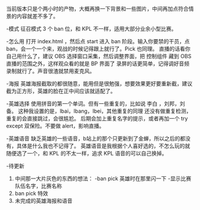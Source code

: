 当前版本只是个两小时的产物，大概再换一下背景和一些图片，中间再加点符合情景的内容就差不多了。

-模式
征召模式 3 个 ban 位，和 KPL 不一样，适用大部分业余小型比赛。

-怎么用
打开 index.html ，然后点 start 进入 ban 阶段。输入你要禁的干员，点 ban，会一个一个来，观战的时候记得跟上就行了。Pick 也同理。
直播的话看你自己用什么了，建议 OBS 选择窗口采集，然后调整界面，把 控制组件 藏到 OBS 直播的范围之外，这样观众看的就是 BP 界面了
录屏的话更简单，记得调好音频录制就行了。声音很渣就禁用麦克风。

-海报
英雄海报截取的都很随意，能用但是很勉强，想要效果更好要重新截，建议截为正方形，英雄的脸在正中间应该就适配了。

-英雄选择
使用拼音的第一个单词。但有一些重复的，比如说 李白 ，刘邦，刘备。 这种我设置的是，lbai，lbang，lbei，其他重复的同理
还没有做重复检测，重复的会直接跳过，会很尴尬。
后期会加上重复名字的提示，或者再加一个 try except 双保险。不要做 alert，影响直播。

-英雄语音
缺乏英雄的一些语音，b站上的那个只更新到了金蝉，所以之后的都没有，具体是什么我也不记得了。
英雄语音是我根据个人喜好选的，不怎么玩的就随便选了一个，和 KPL 的不太一样，追求 KPL 语音的可以自己换掉。

-待更新
1. 中间那一大片灰色的东西的想法：
    -ban pick 英雄时在那里闪一下
    -显示比赛队伍名字，比赛名称
2. ban pick 特效
3. 未完成的英雄海报和语音
    
